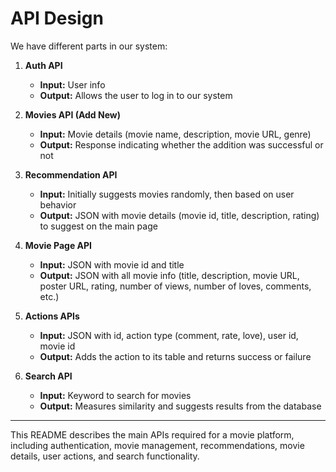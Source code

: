 # API Design

We have different parts in our system:

1. **Auth API**
   - **Input:** User info
   - **Output:** Allows the user to log in to our system

2. **Movies API (Add New)**
   - **Input:** Movie details (movie name, description, movie URL, genre)
   - **Output:** Response indicating whether the addition was successful or not

3. **Recommendation API**
   - **Input:** Initially suggests movies randomly, then based on user behavior
   - **Output:** JSON with movie details (movie id, title, description, rating) to suggest on the main page

4. **Movie Page API**
   - **Input:** JSON with movie id and title
   - **Output:** JSON with all movie info (title, description, movie URL, poster URL, rating, number of views, number of loves, comments, etc.)

5. **Actions APIs**
   - **Input:** JSON with id, action type (comment, rate, love), user id, movie id
   - **Output:** Adds the action to its table and returns success or failure

6. **Search API**
   - **Input:** Keyword to search for movies
   - **Output:** Measures similarity and suggests results from the database

---

This README describes the main APIs required for a movie platform, including authentication, movie management, recommendations, movie details, user actions, and search functionality.
